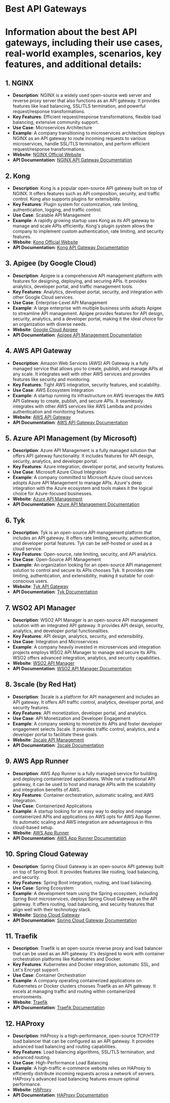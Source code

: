 # Best API Gateways
# Information about the best API gateways, including their use cases, real-world examples, scenarios, key features, and additional details:

## 1. NGINX

- **Description**: NGINX is a widely used open-source web server and reverse proxy server that also functions as an API gateway. It provides features like load balancing, SSL/TLS termination, and powerful request/response transformations.
- **Key Features**: Efficient request/response transformations, flexible load balancing, extensive community support.
- **Use Case**: Microservices Architecture
- **Example**: A company transitioning to microservices architecture deploys NGINX as an API gateway to route incoming requests to various microservices, handle SSL/TLS termination, and perform efficient request/response transformations.
- **Website**: [NGINX Official Website](https://www.nginx.com/)
- **API Documentation**: [NGINX API Gateway Documentation](https://docs.nginx.com/nginx/admin-guide/security-controls/configure-security-controls/api-protection/api-protection-controls/)

## 2. Kong

- **Description**: Kong is a popular open-source API gateway built on top of NGINX. It offers features such as API composition, security, and traffic control. Kong also supports plugins for extensibility.
- **Key Features**: Plugin system for customization, rate limiting, authentication, logging, and traffic control.
- **Use Case**: Scalable API Management
- **Example**: A rapidly growing startup uses Kong as its API gateway to manage and scale APIs efficiently. Kong's plugin system allows the company to implement custom authentication, rate limiting, and security features.
- **Website**: [Kong Official Website](https://konghq.com/)
- **API Documentation**: [Kong API Gateway Documentation](https://docs.konghq.com/gateway/)

## 3. Apigee (by Google Cloud)

- **Description**: Apigee is a comprehensive API management platform with features for designing, deploying, and securing APIs. It provides analytics, developer portal, and traffic management tools.
- **Key Features**: Analytics, developer portal, security, and integration with other Google Cloud services.
- **Use Case**: Enterprise-Level API Management
- **Example**: A large enterprise with multiple business units adopts Apigee to streamline API management. Apigee provides features for API design, security, analytics, and a developer portal, making it the ideal choice for an organization with diverse needs.
- **Website**: [Google Cloud Apigee](https://cloud.google.com/apigee)
- **API Documentation**: [Apigee API Management Documentation](https://cloud.google.com/apigee/docs)

## 4. AWS API Gateway

- **Description**: Amazon Web Services (AWS) API Gateway is a fully managed service that allows you to create, publish, and manage APIs at any scale. It integrates well with other AWS services and provides features like security and monitoring.
- **Key Features**: Tight AWS integration, security features, and scalability.
- **Use Case**: AWS Ecosystem Integration
- **Example**: A startup running its infrastructure on AWS leverages the AWS API Gateway to create, publish, and secure APIs. It seamlessly integrates with other AWS services like AWS Lambda and provides authentication and monitoring features.
- **Website**: [AWS API Gateway](https://aws.amazon.com/api-gateway/)
- **API Documentation**: [AWS API Gateway Documentation](https://docs.aws.amazon.com/apigateway/)

## 5. Azure API Management (by Microsoft)

- **Description**: Azure API Management is a fully managed solution that offers API gateway functionality. It includes features for API design, security, analytics, and developer portal.
- **Key Features**: Azure integration, developer portal, and security features.
- **Use Case**: Microsoft Azure Cloud Integration
- **Example**: A company committed to Microsoft Azure cloud services adopts Azure API Management to manage APIs. Azure's deep integration with the Azure ecosystem and tools makes it the logical choice for Azure-focused businesses.
- **Website**: [Azure API Management](https://azure.microsoft.com/en-us/services/api-management/)
- **API Documentation**: [Azure API Management Documentation](https://docs.microsoft.com/en-us/azure/api-management/)

## 6. Tyk

- **Description**: Tyk is an open-source API management platform that includes an API gateway. It offers rate limiting, security, authentication, and developer portal features. Tyk can be self-hosted or used as a cloud service.
- **Key Features**: Open-source, rate limiting, security, and API analytics.
- **Use Case**: Open-Source API Management
- **Example**: An organization looking for an open-source API management solution to control and secure its APIs chooses Tyk. It provides rate limiting, authentication, and extensibility, making it suitable for cost-conscious users.
- **Website**: [Tyk API Gateway](https://tyk.io/)
- **API Documentation**: [Tyk Documentation](https://tyk.io/docs/)

## 7. WSO2 API Manager

- **Description**: WSO2 API Manager is an open-source API management solution with an integrated API gateway. It provides API design, security, analytics, and developer portal functionalities.
- **Key Features**: API design, analytics, security, and extensibility.
- **Use Case**: Integration and Microservices
- **Example**: A company heavily invested in microservices and integration projects employs WSO2 API Manager to manage and secure its APIs. WSO2 offers advanced integration, analytics, and security capabilities.
- **Website**: [WSO2 API Manager](https://wso2.com/api-management/)
- **API Documentation**: [WSO2 API Manager Documentation](https://apim.docs.wso2.com/en/latest/)

## 8. 3scale (by Red Hat)

- **Description**: 3scale is a platform for API management and includes an API gateway. It offers API traffic control, analytics, developer portal, and security features.
- **Key Features**: API monetization, developer portal, and analytics.
- **Use Case**: API Monetization and Developer Engagement
- **Example**: A company seeking to monetize its APIs and foster developer engagement selects 3scale. It provides traffic control, analytics, and a developer portal to facilitate these goals.
- **Website**: [3scale API Management](https://www.redhat.com/en/technologies/jboss-middleware/3scale)
- **API Documentation**: [3scale Documentation](https://access.redhat.com/documentation/en-us/red_hat_3scale_api_management/)

## 9. AWS App Runner

- **Description**: AWS App Runner is a fully managed service for building and deploying containerized applications. While not a traditional API gateway, it can be used to host and manage APIs with the scalability and integration benefits of AWS.
- **Key Features**: Container orchestration, automatic scaling, and AWS integration.
- **Use Case**: Containerized Applications
- **Example**: A startup looking for an easy way to deploy and manage containerized APIs and applications on AWS opts for AWS App Runner. Its automatic scaling and AWS integration are advantageous in this cloud-based setup.
- **Website**: [AWS App Runner](https://aws.amazon.com/apprunner/)
- **API Documentation**: [AWS App Runner Documentation](https://docs.aws.amazon.com/apprunner/latest/dg/)

## 10. Spring Cloud Gateway

- **Description**: Spring Cloud Gateway is an open-source API gateway built on top of Spring Boot. It provides features like routing, load balancing, and security.
- **Key Features**: Spring Boot integration, routing, and load balancing.
- **Use Case**: Spring Ecosystem
- **Example**: A development team using the Spring ecosystem, including Spring Boot microservices, deploys Spring Cloud Gateway as the API gateway. It offers routing, load balancing, and security features that align well with their technology stack.
- **Website**: [Spring Cloud Gateway](https://spring.io/projects/spring-cloud-gateway)
- **API Documentation**: [Spring Cloud Gateway Documentation](https://docs.spring.io/spring-cloud-gateway/docs/current/reference/html/)

## 11. Traefik

- **Description**: Traefik is an open-source reverse proxy and load balancer that can be used as an API gateway. It's designed to work with container orchestration platforms like Kubernetes and Docker.
- **Key Features**: Kubernetes and Docker integration, automatic SSL, and Let's Encrypt support.
- **Use Case**: Container Orchestration
- **Example**: A company operating containerized applications on Kubernetes or Docker clusters chooses Traefik as an API gateway. It excels at managing traffic and routing within containerized environments.
- **Website**: [Traefik](https://traefik.io/)
- **API Documentation**: [Traefik Documentation](https://doc.traefik.io/)

## 12. HAProxy

- **Description**: HAProxy is a high-performance, open-source TCP/HTTP load balancer that can be configured as an API gateway. It provides advanced load balancing and routing capabilities.
- **Key Features**: Load balancing algorithms, SSL/TLS termination, and advanced routing.
- **Use Case**: High-Performance Load Balancing
- **Example**: A high-traffic e-commerce website relies on HAProxy to efficiently distribute incoming requests across a network of servers. HAProxy's advanced load balancing features ensure optimal performance.
- **Website**: [HAProxy](http://www.haproxy.org/)
- **API Documentation**: [HAProxy Documentation](https://www.haproxy.com/documentation/hapee/latest/)

